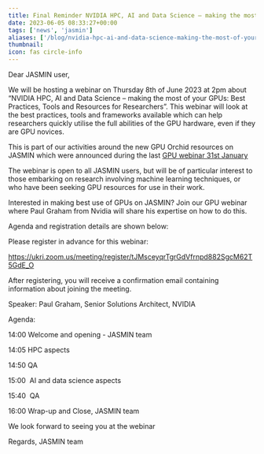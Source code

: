 ```yaml
---
title: Final Reminder NVIDIA HPC, AI and Data Science – making the most of your GPUs
date: 2023-06-05 08:33:27+00:00
tags: ['news', 'jasmin']
aliases: ['/blog/nvidia-hpc-ai-and-data-science-making-the-most-of-your-gpus']
thumbnail: 
icon: fas circle-info
---
```


Dear JASMIN user,



We will be hosting a webinar on Thursday 8th of June 2023 at 2pm about “NVIDIA HPC, AI and Data Science – making the most of your GPUs: Best Practices, Tools and Resources for Researchers”. This webinar will look at the best practices, tools and frameworks available which can help researchers quickly utilise the full abilities of the GPU hardware, even if they are GPU novices.



This is part of our activities around the new GPU Orchid resources on JASMIN which were announced during the last [GPU webinar 31st January](https://www.ceda.ac.uk/events/gpu-webinar/)



The webinar is open to all JASMIN users, but will be of particular interest to those embarking on research involving machine learning techniques, or who have been seeking GPU resources for use in their work.



Interested in making best use of GPUs on JASMIN? Join our GPU webinar where Paul Graham from Nvidia will share his expertise on how to do this.



Agenda and registration details are shown below: 



Please register in advance for this webinar:


<https://ukri.zoom.us/meeting/register/tJMsceyqrTgrGdVfrnpd882SgcM62T5GdE_O>


After registering, you will receive a confirmation email containing information about joining the meeting.


Speaker: Paul Graham, Senior Solutions Architect, NVIDIA


Agenda:


14:00 Welcome and opening - JASMIN team


14:05 HPC aspects 


14:50 QA 


15:00  AI and data science aspects 


15:40  QA


16:00 Wrap-up and Close, JASMIN team



We look forward to seeing you at the webinar 


Regards, JASMIN team



